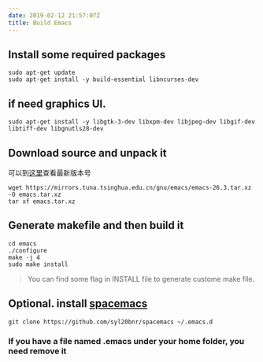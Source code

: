 ```yaml
---
date: 2019-02-12 21:57:07Z
title: Build Emacs
---
```


## Install some required packages

```shell
sudo apt-get update
sudo apt-get install -y build-essential libncurses-dev
```

## if need graphics UI.

```shell
sudo apt-get install -y libgtk-3-dev libxpm-dev libjpeg-dev libgif-dev libtiff-dev libgnutls28-dev
```

## Download source and unpack it

可以到[这里](https://www.gnu.org/savannah-checkouts/gnu/emacs/emacs.html#Releases)查看最新版本号

```shell
wget https://mirrors.tuna.tsinghua.edu.cn/gnu/emacs/emacs-26.3.tar.xz -O emacs.tar.xz
tar xf emacs.tar.xz
```

## Generate makefile and then build it

```shell
cd emacs
./configure
make -j 4
sudo make install
```

> You can find some flag in INSTALL file to generate custome make file.

## Optional. install [spacemacs](http://spacemacs.org/)

```shell
git clone https://github.com/syl20bnr/spacemacs ~/.emacs.d
```

### If you have a file named .emacs under your home folder, you need remove it
